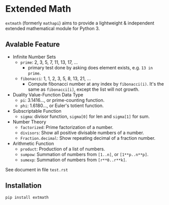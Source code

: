 Extended Math
=============

`extmath` (formerly `mathapi`) aims to provide a lightweight & independent
extended mathematical module for Python 3.


Avalable Feature
----------------

- Infinite Number Sets
    - `prime`: 2, 3, 5, 7, 11, 13, 17, ...
        - primary test done by asking does element exists, e.g. `13 in prime`.
    - `fibonacci`: 1, 1, 2, 3, 5, 8, 13, 21, ...
        - Compute fibonacci number at any index by `fibonacci(i)`.
            It's the same as `fibonacci[i]`, except the list will not growth.
- Duality Value-Function Data Type
    - `pi`: 3.1416..., or prime-counting function.
    - `phi`: 1.6180..., or Euler's totient function.
- Subscriptable Function
    - `sigma`: divisor function, `sigma[0]` for len and `sigma[1]` for sum.
- Number Theory
    - `factorized`: Prime factorization of a number.
    - `divisors`: Show all positive divisable numbers of a number.
    - `Fraction.decimal`: Show repeating decimal of a fraction number.
- Arithmetic Function
    - `product`: Production of a list of numbers.
    - `sumpow`: Summation of numbers from `[1..n]`, or `[1**p..n**p]`.
    - `sumexp`: Summation of numbers from `[r**0..r**k]`.

See document in file `test.rst`


Installation
------------

    pip install extmath
